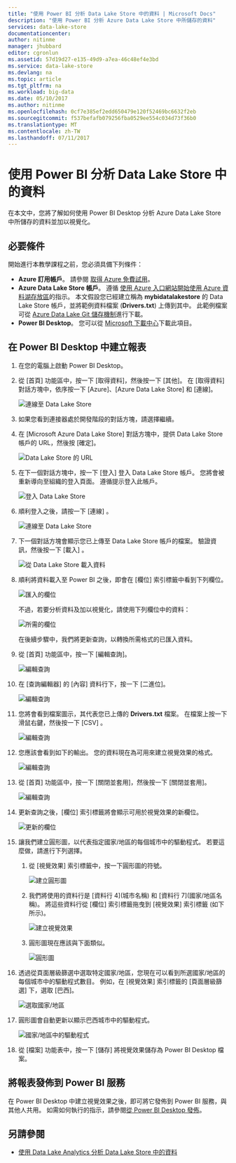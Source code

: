 ```yaml
---
title: "使用 Power BI 分析 Data Lake Store 中的資料 | Microsoft Docs"
description: "使用 Power BI 分析 Azure Data Lake Store 中所儲存的資料"
services: data-lake-store
documentationcenter: 
author: nitinme
manager: jhubbard
editor: cgronlun
ms.assetid: 57d19d27-e135-49d9-a7ea-46c48ef4e3bd
ms.service: data-lake-store
ms.devlang: na
ms.topic: article
ms.tgt_pltfrm: na
ms.workload: big-data
ms.date: 05/10/2017
ms.author: nitinme
ms.openlocfilehash: 0cf7e385ef2edd650479e120f52469bc6632f2eb
ms.sourcegitcommit: f537befafb079256fba0529ee554c034d73f36b0
ms.translationtype: MT
ms.contentlocale: zh-TW
ms.lasthandoff: 07/11/2017
---
```

# <a name="analyze-data-in-data-lake-store-by-using-power-bi"></a>使用 Power BI 分析 Data Lake Store 中的資料
在本文中，您將了解如何使用 Power BI Desktop 分析 Azure Data Lake Store 中所儲存的資料並加以視覺化。

## <a name="prerequisites"></a>必要條件
開始進行本教學課程之前，您必須具備下列條件：

* **Azure 訂用帳戶**。 請參閱 [取得 Azure 免費試用](https://azure.microsoft.com/pricing/free-trial/)。
* **Azure Data Lake Store 帳戶**。 遵循 [使用 Azure 入口網站開始使用 Azure 資料湖存放區](data-lake-store-get-started-portal.md)的指示。 本文假設您已經建立稱為 **mybidatalakestore** 的 Data Lake Store 帳戶，並將範例資料檔案 (**Drivers.txt**) 上傳到其中。 此範例檔案可從 [Azure Data Lake Git 儲存機制](https://github.com/Azure/usql/tree/master/Examples/Samples/Data/AmbulanceData/Drivers.txt)進行下載。
* **Power BI Desktop**。 您可以從 [Microsoft 下載中心](https://www.microsoft.com/en-us/download/details.aspx?id=45331)下載此項目。 

## <a name="create-a-report-in-power-bi-desktop"></a>在 Power BI Desktop 中建立報表
1. 在您的電腦上啟動 Power BI Desktop。
2. 從 [首頁] 功能區中，按一下 [取得資料]，然後按一下 [其他]。 在 [取得資料] 對話方塊中，依序按一下 [Azure]、[Azure Data Lake Store] 和 [連線]。
   
    ![連線至 Data Lake Store](./media/data-lake-store-power-bi/get-data-lake-store-account.png "連線至 Data Lake Store")
3. 如果您看到連接器處於開發階段的對話方塊，請選擇繼續。
4. 在 [Microsoft Azure Data Lake Store] 對話方塊中，提供 Data Lake Store 帳戶的 URL，然後按 [確定]。
   
    ![Data Lake Store 的 URL](./media/data-lake-store-power-bi/get-data-lake-store-account-url.png "Data Lake Store 的 URL")
5. 在下一個對話方塊中，按一下 [登入]  登入 Data Lake Store 帳戶。 您將會被重新導向至組織的登入頁面。 遵循提示登入此帳戶。
   
    ![登入 Data Lake Store](./media/data-lake-store-power-bi/get-data-lake-store-account-signin.png "登入 Data Lake Store")
6. 順利登入之後，請按一下 [連線] 。
   
    ![連線至 Data Lake Store](./media/data-lake-store-power-bi/get-data-lake-store-account-connect.png "連線至 Data Lake Store")
7. 下一個對話方塊會顯示您已上傳至 Data Lake Store 帳戶的檔案。 驗證資訊，然後按一下 [載入] 。
   
    ![從 Data Lake Store 載入資料](./media/data-lake-store-power-bi/get-data-lake-store-account-load.png "從 Data Lake Store 載入資料")
8. 順利將資料載入至 Power BI 之後，即會在 [欄位]  索引標籤中看到下列欄位。
   
    ![匯入的欄位](./media/data-lake-store-power-bi/imported-fields.png "匯入的欄位")
   
    不過，若要分析資料及加以視覺化，請使用下列欄位中的資料：
   
    ![所需的欄位](./media/data-lake-store-power-bi/desired-fields.png "所需的欄位")
   
    在後續步驟中，我們將更新查詢，以轉換所需格式的已匯入資料。
9. 從 [首頁] 功能區中，按一下 [編輯查詢]。
   
    ![編輯查詢](./media/data-lake-store-power-bi/edit-queries.png "編輯查詢")
10. 在 [查詢編輯器] 的 [內容] 資料行下，按一下 [二進位]。
    
    ![編輯查詢](./media/data-lake-store-power-bi/convert-query1.png "編輯查詢")
11. 您將會看到檔案圖示，其代表您已上傳的 **Drivers.txt** 檔案。 在檔案上按一下滑鼠右鍵，然後按一下 [CSV] 。    
    
    ![編輯查詢](./media/data-lake-store-power-bi/convert-query2.png "編輯查詢")
12. 您應該會看到如下的輸出。 您的資料現在為可用來建立視覺效果的格式。
    
    ![編輯查詢](./media/data-lake-store-power-bi/convert-query3.png "編輯查詢")
13. 從 [首頁] 功能區中，按一下 [關閉並套用]，然後按一下 [關閉並套用]。
    
    ![編輯查詢](./media/data-lake-store-power-bi/load-edited-query.png "編輯查詢")
14. 更新查詢之後，[欄位]  索引標籤將會顯示可用於視覺效果的新欄位。
    
    ![更新的欄位](./media/data-lake-store-power-bi/updated-query-fields.png "更新的欄位")
15. 讓我們建立圓形圖，以代表指定國家/地區的每個城市中的驅動程式。 若要這麼做，請進行下列選擇。
    
    1. 從 [視覺效果] 索引標籤中，按一下圓形圖的符號。
       
        ![建立圓形圖](./media/data-lake-store-power-bi/create-pie-chart.png "建立圓形圖")
    2. 我們將使用的資料行是 [資料行 4]\(城市名稱) 和 [資料行 7]\(國家/地區名稱)。 將這些資料行從 [欄位] 索引標籤拖曳到 [視覺效果] 索引標籤 (如下所示)。
       
        ![建立視覺效果](./media/data-lake-store-power-bi/create-visualizations.png "建立視覺效果")
    3. 圓形圖現在應該與下面類似。
       
        ![圓形圖](./media/data-lake-store-power-bi/pie-chart.png "建立視覺效果")
16. 透過從頁面層級篩選中選取特定國家/地區，您現在可以看到所選國家/地區的每個城市中的驅動程式數目。 例如，在 [視覺效果] 索引標籤的 [頁面層級篩選] 下，選取 [巴西]。
    
    ![選取國家/地區](./media/data-lake-store-power-bi/select-country.png "選取國家/地區")
17. 圓形圖會自動更新以顯示巴西城市中的驅動程式。
    
    ![國家/地區中的驅動程式](./media/data-lake-store-power-bi/driver-per-country.png "每個國家的驅動程式")
18. 從 [檔案] 功能表中，按一下 [儲存] 將視覺效果儲存為 Power BI Desktop 檔案。

## <a name="publish-report-to-power-bi-service"></a>將報表發佈到 Power BI 服務
在 Power BI Desktop 中建立視覺效果之後，即可將它發佈到 Power BI 服務，與其他人共用。 如需如何執行的指示，請參閱[從 Power BI Desktop 發佈](https://powerbi.microsoft.com/documentation/powerbi-desktop-upload-desktop-files/)。

## <a name="see-also"></a>另請參閱
* [使用 Data Lake Analytics 分析 Data Lake Store 中的資料](../data-lake-analytics/data-lake-analytics-get-started-portal.md)

